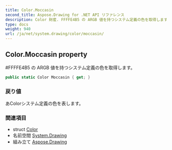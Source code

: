 ```yaml
---
title: Color.Moccasin
second_title: Aspose.Drawing for .NET API リファレンス
description: Color 財産. FFFFE4B5 の ARGB 値を持つシステム定義の色を取得します
type: docs
weight: 940
url: /ja/net/system.drawing/color/moccasin/
---
```

## Color.Moccasin property

#FFFFE4B5 の ARGB 値を持つシステム定義の色を取得します。

```csharp
public static Color Moccasin { get; }
```

### 戻り値

あColorシステム定義の色を表します。

### 関連項目

* struct [Color](../)
* 名前空間 [System.Drawing](../../color/)
* 組み立て [Aspose.Drawing](../../../)


